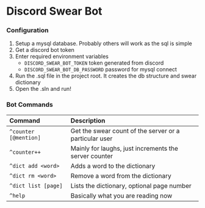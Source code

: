 # Discord Swear Bot

### Configuration
1. Setup a mysql database. Probably others will work as the sql is simple
2. Get a discord bot token
3. Enter required environment variables
	- `DISCORD_SWEAR_BOT_TOKEN` token generated from discord
	- `DISCORD_SWEAR_BOT_DB_PASSWORD` password for mysql connect
4. Run the .sql file in the project root. It creates the db structure and swear dictionary
5. Open the .sln and run!

### Bot Commands

| Command  |  Description |
| :------------ | :------------ |
| `^counter [@mention] ` | Get the swear count of the server or a particular user  |
| `^counter++`  | Mainly for laughs, just increments the server counter  |
| `^dict add <word>`  | Adds a word to the dictionary  |
| `^dict rm <word>` | Remove a word from the dictionary  |
|  `^dict list [page]`  | Lists the dictionary, optional page number  |
| `^help` | Basically what you are reading now |
